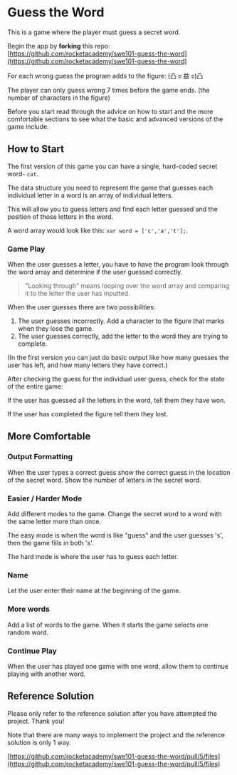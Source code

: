 # Guess the Word

This is a game where the player must guess a secret word.‌

Begin the app by **forking** this repo: [https://github.com/rocketacademy/swe101-guess-the-word](https://github.com/rocketacademy/swe101-guess-the-word)​‌

For each wrong guess the program adds to the figure: \(凸 ಠ 益 ಠ\)凸 ‌

The player can only guess wrong 7 times before the game ends. \(the number of characters in the figure\)‌

Before you start read through the advice on how to start and the more comfortable sections to see what the basic and advanced versions of the game include.‌

## How to Start <a id="how-to-start"></a>

The first version of this game you can have a single, hard-coded secret word- `cat`.‌

The data structure you need to represent the game that guesses each individual letter in a word is an array of individual letters.‌

This will allow you to guess letters and find each letter guessed and the position of those letters in the word.‌

A word array would look like this: `var word = ['c','a','t'];`.‌

### Game Play <a id="game-play"></a>

When the user guesses a letter, you have to have the program look through the word array and determine if the user guessed correctly.

> "Looking through" means looping over the word array and comparing it to the letter the user has inputted.

When the user guesses there are two possibilities:‌

1. The user guesses incorrectly. Add a character to the figure that marks when they lose the game.
2. The user guesses correctly, add the letter to the word they are trying to complete.

\(In the first version you can just do basic output like how many guesses the user has left, and how many letters they have correct.\)‌

After checking the guess for the individual user guess, check for the state of the entire game:‌

If the user has guessed all the letters in the word, tell them they have won.‌

If the user has completed the figure tell them they lost.‌

## More Comfortable <a id="more-comfortable"></a>

### Output Formatting <a id="output-formatting"></a>

When the user types a correct guess show the correct guess in the location of the secret word. Show the number of letters in the secret word.‌

### Easier / Harder Mode <a id="easier-harder-mode"></a>

Add different modes to the game. Change the secret word to a word with the same letter more than once.‌

The easy mode is when the word is like "guess" and the user guesses 's', then the game fills in both 's'.‌

The hard mode is where the user has to guess each letter.‌

### Name <a id="name"></a>

Let the user enter their name at the beginning of the game.‌

### More words <a id="more-words"></a>

Add a list of words to the game. When it starts the game selects one random word.‌

### Continue Play <a id="continue-play"></a>

When the user has played one game with one word, allow them to continue playing with another word.‌

## Reference Solution <a id="reference-solution"></a>

Please only refer to the reference solution after you have attempted the project. Thank you!‌

Note that there are many ways to implement the project and the reference solution is only 1 way.‌

​[https://github.com/rocketacademy/swe101-guess-the-word/pull/5/files](https://github.com/rocketacademy/swe101-guess-the-word/pull/5/files)​
